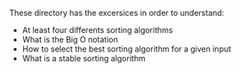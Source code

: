 These directory has the excersices in order to understand:
- At least four differents sorting algorithms
- What is the Big O notation
- How to select the best sorting algorithm for a given input
- What is a stable sorting algorithm

